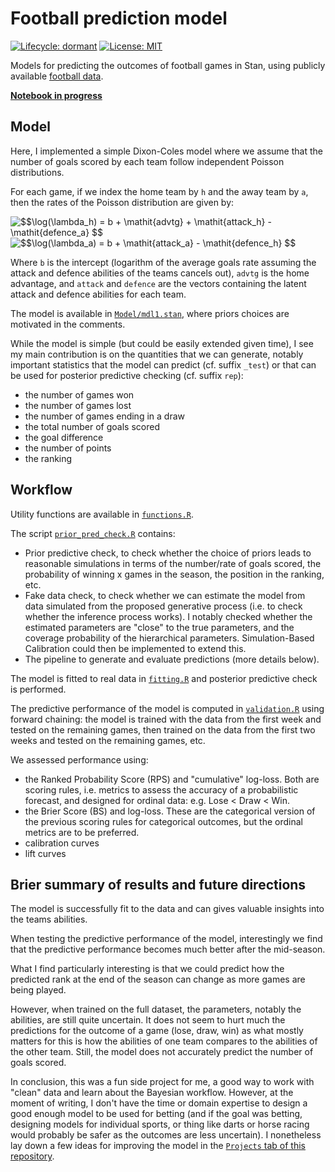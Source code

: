 # Football prediction model

<!-- badges: start -->
[![Lifecycle: dormant](https://img.shields.io/badge/lifecycle-dormant-blue.svg)](https://www.tidyverse.org/lifecycle/#dormant)
[![License: MIT](https://img.shields.io/badge/License-MIT-yellow.svg)](https://opensource.org/licenses/MIT)
<!-- badges: end -->

Models for predicting the outcomes of football games in Stan, using publicly available [football data](http://football-data.co.uk/).

**[Notebook in progress](https://ghurault.github.io/football-prediction/overview.nb.html)**

## Model

Here, I implemented a simple Dixon-Coles model where we assume that the number of goals scored by each team follow independent Poisson distributions.

For each game, if we index the home team by `h` and the away team by `a`, then the rates of the Poisson distribution are given by:

<img src="https://latex.codecogs.com/gif.latex?$$\log(\lambda_h)&space;=&space;b&space;&plus;&space;\mathit{advtg}&space;&plus;&space;\mathit{attack_h}&space;-&space;\mathit{defence_a}&space;$$" title="$$\log(\lambda_h) = b + \mathit{advtg} + \mathit{attack_h} - \mathit{defence_a} $$" />

<img src="https://latex.codecogs.com/gif.latex?$$\log(\lambda_a)&space;=&space;b&space;&plus;&space;\mathit{attack_a}&space;-&space;\mathit{defence_h}&space;$$" title="$$\log(\lambda_a) = b + \mathit{attack_a} - \mathit{defence_h} $$" />

Where `b` is the intercept (logarithm of the average goals rate assuming the attack and defence abilities of the teams cancels out), `advtg` is the home advantage, and `attack` and `defence` are the vectors containing the latent attack and defence abilities for each team.

The model is available in [`Model/mdl1.stan`](Model/mdl1.stan), where priors choices are motivated in the comments.

While the model is simple (but could be easily extended given time), I see my main contribution is on the quantities that we can generate, notably important statistics that the model can predict (cf. suffix `_test`) or that can be used for posterior predictive checking (cf. suffix `rep`):

- the number of games won
- the number of games lost
- the number of games ending in a draw
- the total number of goals scored
- the goal difference
- the number of points
- the ranking

## Workflow

Utility functions are available in [`functions.R`](functions.R).

The script [`prior_pred_check.R`](prior_pred_check.R) contains:

- Prior predictive check, to check whether the choice of priors leads to reasonable simulations in terms of the number/rate of goals scored, the probability of winning x games in the season, the position in the ranking, etc.
- Fake data check, to check whether we can estimate the model from data simulated from the proposed generative process (i.e. to check whether the inference process works).
I notably checked whether the estimated parameters are "close" to the true parameters, and the coverage probability of the hierarchical parameters.
Simulation-Based Calibration could then be implemented to extend this.
- The pipeline to generate and evaluate predictions (more details below).

The model is fitted to real data in [`fitting.R`](fitting.R) and posterior predictive check is performed.

The predictive performance of the model is computed in [`validation.R`](validation.R) using forward chaining: the model is trained with the data from the first week and tested on the remaining games, then trained on the data from the first two weeks and tested on the remaining games, etc.

We assessed performance using:

- the Ranked Probability Score (RPS) and "cumulative" log-loss.
Both are scoring rules, i.e. metrics to assess the accuracy of a probabilistic forecast, and designed for ordinal data: e.g. Lose < Draw < Win.
- the Brier Score (BS) and log-loss.
These are the categorical version of the previous scoring rules for categorical outcomes, but the ordinal metrics are to be preferred.
- calibration curves
- lift curves

## Brier summary of results and future directions

The model is successfully fit to the data and can gives valuable insights into the teams abilities.

When testing the predictive performance of the model, interestingly we find that the predictive performance becomes much better after the mid-season.

What I find particularly interesting is that we could predict how the predicted rank at the end of the season can change as more games are being played.

However, when trained on the full dataset, the parameters, notably the abilities, are still quite uncertain.
It does not seem to hurt much the predictions for the outcome of a game (lose, draw, win) as what mostly matters for this is how the abilities of one team compares to the abilities of the other team.
Still, the model does not accurately predict the number of goals scored.

In conclusion, this was a fun side project for me, a good way to work with "clean" data and learn about the Bayesian workflow.
However, at the moment of writing, I don't have the time or domain expertise to design a good enough model to be used for betting (and if the goal was betting, designing models for individual sports, or thing like darts or horse racing would probably be safer as the outcomes are less uncertain).
I nonetheless lay down a few ideas for improving the model in the [`Projects` tab of this repository](https://github.com/ghurault/football-prediction/projects/1).
